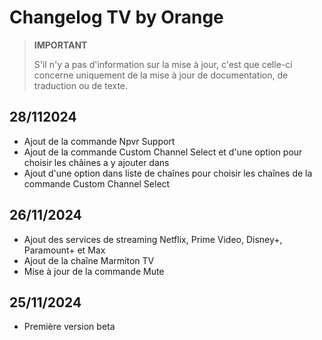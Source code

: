 # Changelog TV by Orange

> **IMPORTANT**
>
> S'il n'y a pas d'information sur la mise à jour, c'est que celle-ci concerne uniquement de la mise à jour de documentation, de traduction ou de texte.

## 28/112024

- Ajout de la commande Npvr Support
- Ajout de la commande Custom Channel Select et d'une option pour choisir les châines a y ajouter dans 
- Ajout d'une option dans liste de chaînes pour choisir les chaînes de la commande Custom Channel Select

## 26/11/2024

- Ajout des services de streaming Netflix, Prime Video, Disney+, Paramount+ et Max
- Ajout de la chaîne Marmiton TV
- Mise à jour de la commande Mute

## 25/11/2024

- Première version beta